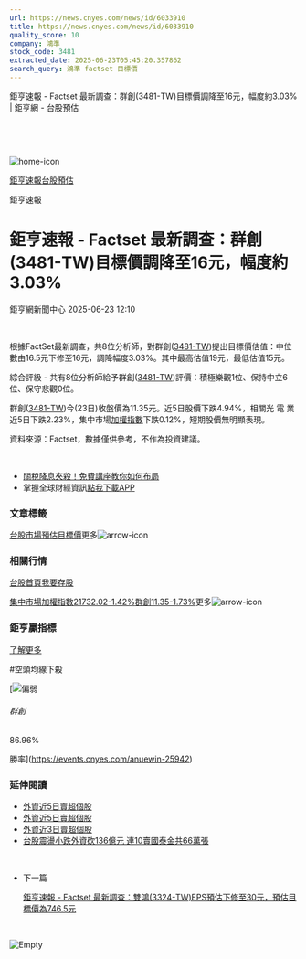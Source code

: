 ```yaml
---
url: https://news.cnyes.com/news/id/6033910
title: https://news.cnyes.com/news/id/6033910
quality_score: 10
company: 鴻準
stock_code: 3481
extracted_date: 2025-06-23T05:45:20.357862
search_query: 鴻準 factset 目標價
---
```


鉅亨速報 - Factset 最新調查：群創(3481-TW)目標價調降至16元，幅度約3.03% | 鉅亨網 - 台股預估

‌

‌

![home-icon](/assets/icons/breadCrumb/symbol-icon-home.svg)

[鉅亨速報](/news/cat/anue_live)[台股預估](/news/cat/tw_forecast)

鉅亨速報

# 鉅亨速報 - Factset 最新調查：群創(3481-TW)目標價調降至16元，幅度約3.03%

鉅亨網新聞中心 2025-06-23 12:10

‌

根據FactSet最新調查，共8位分析師，對群創([3481-TW](https://www.cnyes.com/twstock/3481))提出目標價估值：中位數由16.5元下修至16元，調降幅度3.03%。其中最高估值19元，最低估值15元。

綜合評級 - 共有8位分析師給予群創([3481-TW](https://www.cnyes.com/twstock/3481))評價：積極樂觀1位、保持中立6位、保守悲觀0位。

群創([3481-TW](https://www.cnyes.com/twstock/3481))今(23日)收盤價為11.35元。近5日股價下跌4.94%，相關光 電 業近5日下跌2.23%，集中市場[加權指數](https://invest.cnyes.com/index/TWS/TSE01)下跌0.12%，短期股價無明顯表現。

資料來源：Factset，數據僅供參考，不作為投資建議。

‌

* [關稅降息夾殺！免費講座教你如何布局](https://www.rsc.com.tw/Cnyes_RSC/SeminarBooking2025InvestmentOutlook.aspx?utm_source=anue&utm_medium=usstocks_end)
* 掌握全球財經資訊[點我下載APP](http://www.cnyes.com/app/?utm_source=mweb&utm_medium=HamMenuBanner&utm_campaign=fixed&utm_content=entr)

### 文章標籤

[台股](https://news.cnyes.com/tag/台股 "台股")[市場預估](https://news.cnyes.com/tag/市場預估 "市場預估")[目標價](https://news.cnyes.com/tag/目標價 "目標價")更多![arrow-icon](/assets/icons/arrows/arrow-down.svg)

### 相關行情

[台股首頁](https://www.cnyes.com/twstock)[我要存股](https://supr.link/8OHaU)

[集中市場加權指數21732.02-1.42%](https://invest.cnyes.com/index/TWS/TSE01)[群創11.35-1.73%](https://www.cnyes.com/twstock/3481)更多![arrow-icon](/assets/icons/arrows/arrow-down.svg)

### 鉅亨贏指標

[了解更多](https://events.cnyes.com/anuewin-25942)

#空頭均線下殺

[![偏弱](/assets/icons/win-indicator/short.svg)

###### 群創

86.96%

勝率](https://events.cnyes.com/anuewin-25942)

### 延伸閱讀

* [外資近5日賣超個股](/news/id/6017553)
* [外資近5日賣超個股](/news/id/6014612)
* [外資近3日賣超個股](/news/id/6014607)
* [台股震盪小跌外資砍136億元 連10賣國泰金共66萬張](/news/id/6011117)

‌

* 下一篇

  [鉅亨速報 - Factset 最新調查：雙鴻(3324-TW)EPS預估下修至30元，預估目標價為746.5元](/news/id/6033332)

‌

![Empty](/assets/icons/skeleton/empty-image.svg)

‌